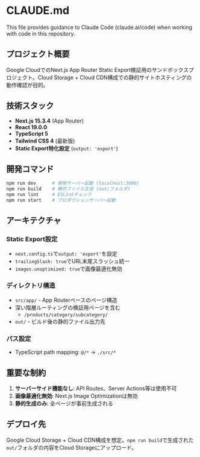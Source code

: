 # CLAUDE.md

This file provides guidance to Claude Code (claude.ai/code) when working with code in this repository.

## プロジェクト概要

Google CloudでのNext.js App Router Static Export検証用のサンドボックスプロジェクト。Cloud Storage + Cloud CDN構成での静的サイトホスティングの動作確認が目的。

## 技術スタック

- **Next.js 15.3.4** (App Router)
- **React 19.0.0**
- **TypeScript 5**
- **Tailwind CSS 4** (最新版)
- **Static Export特化設定** (`output: 'export'`)

## 開発コマンド

```bash
npm run dev      # 開発サーバー起動 (localhost:3000)
npm run build    # 静的ファイル生成 (out/フォルダ)
npm run lint     # ESLintチェック
npm run start    # プロダクションサーバー起動
```

## アーキテクチャ

### Static Export設定
- `next.config.ts`で`output: 'export'`を設定
- `trailingSlash: true`でURL末尾スラッシュ統一
- `images.unoptimized: true`で画像最適化無効

### ディレクトリ構造
- `src/app/` - App Routerベースのページ構造
- 深い階層ルーティングの検証用ページを含む
  - `/products/category/subcategory/`
- `out/` - ビルド後の静的ファイル出力先

### パス設定
- TypeScript path mapping: `@/*` → `./src/*`

## 重要な制約

1. **サーバーサイド機能なし**: API Routes、Server Actions等は使用不可
2. **画像最適化無効**: Next.js Image Optimizationは無効
3. **静的生成のみ**: 全ページが事前生成される

## デプロイ先

Google Cloud Storage + Cloud CDN構成を想定。`npm run build`で生成された`out/`フォルダの内容をCloud Storageにアップロード。